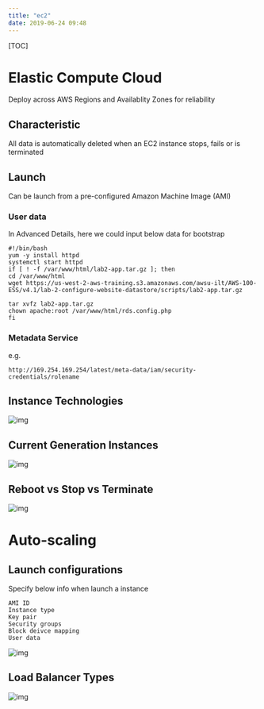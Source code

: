 ```yaml
---
title: "ec2"
date: 2019-06-24 09:48
---
```

[TOC]



# Elastic Compute Cloud

Deploy across AWS Regions and Availablity Zones for reliability



## Characteristic

All data is automatically deleted when an EC2 instance stops, fails or is terminated

## Launch 

Can be launch from a pre-configured Amazon Machine Image (AMI)



### User data

In Advanced Details, here we could input below data for bootstrap

```
#!/bin/bash
yum -y install httpd
systemctl start httpd 
if [ ! -f /var/www/html/lab2-app.tar.gz ]; then 
cd /var/www/html
wget https://us-west-2-aws-training.s3.amazonaws.com/awsu-ilt/AWS-100-ESS/v4.1/lab-2-configure-website-datastore/scripts/lab2-app.tar.gz

tar xvfz lab2-app.tar.gz
chown apache:root /var/www/html/rds.config.php
fi
```



### Metadata Service

e.g.

```
http://169.254.169.254/latest/meta-data/iam/security-credentials/rolename
```





## Instance Technologies

![img](https://snag.gy/WReOKS.jpg)



## Current Generation Instances

![img](https://snag.gy/yG2A6Y.jpg)



## Reboot vs Stop vs Terminate 

![img](https://snag.gy/aubQM7.jpg)





# Auto-scaling



## Launch configurations

Specify below info when launch a instance

```
AMI ID
Instance type
Key pair
Security groups
Block deivce mapping
User data
```



![img](https://snag.gy/qIGpfX.jpg)



## Load Balancer Types

![img](https://snag.gy/Z2RNzQ.jpg)













